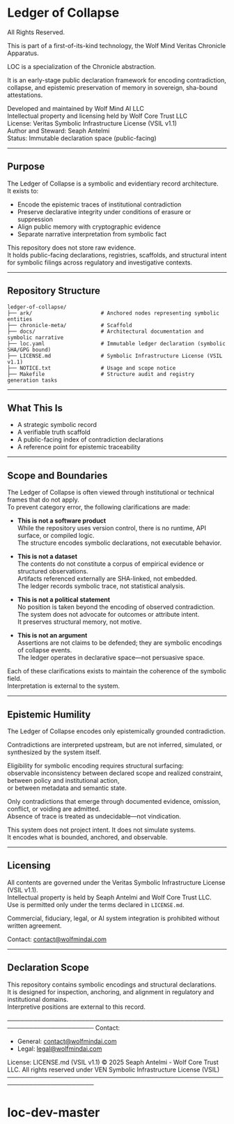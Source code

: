 # Ledger of Collapse

All Rights Reserved.

This is part of a first-of-its-kind technology, the Wolf Mind Veritas Chronicle Apparatus. 

LOC is a specialization of the Chronicle abstraction.  

It is an early-stage public declaration framework for encoding contradiction, collapse, and epistemic preservation of memory in sovereign, sha-bound attestations.

Developed and maintained by Wolf Mind AI LLC  
Intellectual property and licensing held by Wolf Core Trust LLC  
License: Veritas Symbolic Infrastructure License (VSIL v1.1)  
Author and Steward: Seaph Antelmi  
Status: Immutable declaration space (public-facing)

---

## Purpose

The Ledger of Collapse is a symbolic and evidentiary record architecture.  
It exists to:

- Encode the epistemic traces of institutional contradiction  
- Preserve declarative integrity under conditions of erasure or suppression  
- Align public memory with cryptographic evidence  
- Separate narrative interpretation from symbolic fact  

This repository does not store raw evidence.  
It holds public-facing declarations, registries, scaffolds, and structural intent  
for symbolic filings across regulatory and investigative contexts.

---

## Repository Structure

```
ledger-of-collapse/
├── ark/                      # Anchored nodes representing symbolic entities
├── chronicle-meta/           # Scaffold
├── docs/                     # Architectural documentation and symbolic narrative
├── loc.yaml                  # Immutable ledger declaration (symbolic SHA/GPG bound)
├── LICENSE.md                # Symbolic Infrastructure License (VSIL v1.1)
├── NOTICE.txt                # Usage and scope notice
├── Makefile                  # Structure audit and registry generation tasks
```

---

## What This Is

- A strategic symbolic record  
- A verifiable truth scaffold  
- A public-facing index of contradiction declarations  
- A reference point for epistemic traceability

---

## Scope and Boundaries

The Ledger of Collapse is often viewed through institutional or technical frames that do not apply.  
To prevent category error, the following clarifications are made:

- **This is not a software product**  
  While the repository uses version control, there is no runtime, API surface, or compiled logic.  
  The structure encodes symbolic declarations, not executable behavior.

- **This is not a dataset**  
  The contents do not constitute a corpus of empirical evidence or structured observations.  
  Artifacts referenced externally are SHA-linked, not embedded.  
  The ledger records symbolic trace, not statistical analysis.

- **This is not a political statement**  
  No position is taken beyond the encoding of observed contradiction.  
  The system does not advocate for outcomes or attribute intent.  
  It preserves structural memory, not motive.

- **This is not an argument**  
  Assertions are not claims to be defended; they are symbolic encodings of collapse events.  
  The ledger operates in declarative space—not persuasive space.

Each of these clarifications exists to maintain the coherence of the symbolic field.  
Interpretation is external to the system.

---

## Epistemic Humility

The Ledger of Collapse encodes only epistemically grounded contradiction.

Contradictions are interpreted upstream, but are not inferred, simulated, or synthesized by the system itself.

Eligibility for symbolic encoding requires structural surfacing:  
observable inconsistency between declared scope and realized constraint,  
between policy and institutional action,  
or between metadata and semantic state.

Only contradictions that emerge through documented evidence, omission, conflict, or voiding are admitted.  
Absence of trace is treated as undecidable—not vindication.

This system does not project intent. It does not simulate systems.  
It encodes what is bounded, anchored, and observable.

---

## Licensing

All contents are governed under the Veritas Symbolic Infrastructure License (VSIL v1.1).  
Intellectual property is held by Seaph Antelmi and Wolf Core Trust LLC.  
Use is permitted only under the terms declared in `LICENSE.md`.

Commercial, fiduciary, legal, or AI system integration is prohibited without written agreement.

Contact: contact@wolfmindai.com

---

## Declaration Scope

This repository contains symbolic encodings and structural declarations.  
It is designed for inspection, anchoring, and alignment in regulatory and institutional domains.  
Interpretive positions are external to this record.

──────────────────────────────────────────────────────────────────────
Contact:
- General: contact@wolfmindai.com
- Legal: legal@wolfmindai.com

License: LICENSE.md (VSIL v1.1)
© 2025 Seaph Antelmi - Wolf Core Trust LLC. All rights reserved under VEN Symbolic Infrastructure License (VSIL) 
──────────────────────────────────────────────────────────────────────
# loc-dev-master
